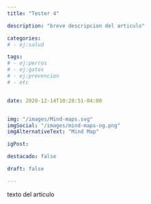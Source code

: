 ```yaml
---
title: "Tester 4"

description: "breve descripcion del articulo"

categories:
# - ej:salud

tags:
# - ej:perros
# - ej:gatos
# - ej:prevencion
# - etc


date: 2020-12-14T10:28:51-04:00


img: "/images/Mind-maps.svg"
imgSocial: "/images/mind-maps-og.png"
imgAlternativeText: "Mind Map"

igPost: 

destacado: false

draft: false

---
```


texto del articulo
